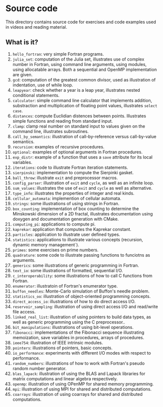 # Source code

This directory contains source code for exercises and
code examples used in videos and reading material.


## What is it?

1. `hello_fortran`: very simple Fortran programs.
1. `julia_set`: computation of the Julia set, illustrates
   use of complex number in Fortran, using command line
   arguments, using modules, using allocatable arrays.
   Both a sequential and OpenMP implementation are given.
1. `gcd`: computation of the greatest common divisor,
   used as illustration of indentation, use of while loop.
1. `leapyear`: check whether a year is a leap year,
   illustrates nested conditional statements.
1. `calculator`: simple command line calculator that
   implements addition, substraction and multiplication
   of floating point values, illustrates `select case`.
1. `distances`: compute Euclidian distences between points.
   Illustrates simple functions and reading from standard
   input.
1. `clamp`: clamp real number on standard input to values
   given on the command line, illustrates subroutines.
1. `call_by_semantics`: illustration of call-by-reference versus
   call-by-value semantics.
1. `recursion`: examples of recursive procedures.
1. `optional`: examples of optional arguments in Fortran procedures.
1. `exp_distr`: example of a function that uses a `save` attribute for its
   local variables.
1. `iterations`: code to illustrate Fortran iteration statements.
1. `sierpinski`: implementation to compute the Sierpinki gasket.
1. `ball_throw`: illustrate `exit` and preprocessor macros.
1. `config_parser`: illustration of `exit` and `cycle`, as well as an
   infinite loop.
1. `sum_values`: illustrates the use of `exit` and `cycle` as well as
   alternative.
1. `type_info`: illustrates the properties of integer and real kinds.
1. `cellular_automata`: implemention of cellular automata.
1. `strings`: some illustrations of using strings in Fortran.
1. `box_counting`: implementation of box counting to determine the
   Minskowski dimension of a 2D fractal, illustrates documentation
   using doxygen and documentation generation with CMake.
1. `computing_pi`: applications to compute pi.
1. `kaprekar`: application that computes the Kaprekar constant.
1. `particles`: application to illustrate user defined types.
1. `statistics`: applications to illustrate various concepts (recursion, dynamic
   memory management`).
1. `primes`: some exercises on prime numbers.
1. `quadrature`: some code to illustrate passing functions to funciotns as
   arguments.
1. `generics`: some illustrations of generic programming in Fortran.
1. `text_io`: some illustrations of formatted, sequential I/O.
1. `c_interoperability`: some illustrations of how to call C functions from
   Fortran.
1. `enumerator`: illustratoin of Fortran's enumerator type.
1. `buffon_needles`: Monte-Carlo simulation of Buffon's needle problem.
1. `statistics_oo`: illustration of object-oriented programming concepts.
1. `direct_access_io`: illustrations of how to do direct access I/O.
1. `reservoir_sampling`: illustration of using direct access I/O and
   read/write file access.
1. `linked_real_list`: illustration of using pointers to build data types, as
   well as generic programming using the C preprocessor..
1. `bit_manipulations`: illustrations of using bit-level operations.
1. `fibonacci`: implementations of the Fibonacci sequence illustrating
   memoization, save variables in procedures, arrays of procedures.
1. `ieee754`: illustration of IEEE intrinsic modules.
1. `pointers`: illustrations of pointers, basic concepts.
1. `io_performance`: experiments with different I/O modes with respect to
   performance.
1. `random_numbers`: illustrations of how to work with Fortran's pseudo random
   number generator.
1. `blas_lapack`: illustration of using the BLAS and Lapack libraries for
   matrix computations and linear algebra respectively.
1. `openmp`: illustration of using OPenMP for shared memory programming.
1. `mpi`: illustration of using MPI for shared and distributed
   computations.
1. `coarrays`: illustration of using coarrays for shared and distributed
   computations.
